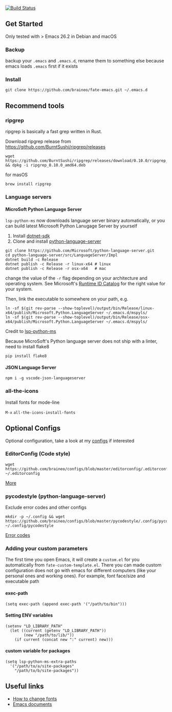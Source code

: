 [![Build Status](https://travis-ci.com/braineo/fate-emacs.svg?branch=master)](https://travis-ci.com/braineo/fate-emacs)

## Get Started

Only tested with > Emacs 26.2 in Debian and macOS

### Backup

backup your `.emacs` and `.emacs.d`, rename them to something else because emacs loads `.emacs` first if it exists


### Install

``` shell
git clone https://github.com/braineo/fate-emacs.git ~/.emacs.d
```

## Recommend tools

### ripgrep

ripgrep is basically a fast grep written in Rust.

Download ripgrep release from https://github.com/BurntSushi/ripgrep/releases

``` shell
wget https://github.com/BurntSushi/ripgrep/releases/download/0.10.0/ripgrep_0.10.0_amd64.deb && dpkg -i ripgrep_0.10.0_amd64.deb
```

for masOS

``` shell
brew install ripgrep
```

### Language servers

#### MicroSoft Python Language Server

`lsp-python-ms` now downloads language server binary automatically, or you can build latest Microsoft Python Lanugage Server by yourself

1. Install [dotnet-sdk](https://www.microsoft.com/net/download)
2. Clone and install [python-language-server](https://github.com/Microsoft/python-language-server)

``` shell
git clone https://github.com/Microsoft/python-language-server.git
cd python-language-server/src/LanguageServer/Impl
dotnet build -c Release
dotnet publish -c Release -r linux-x64 # linux
dotnet publish -c Release -r osx-x64   # mac
```

change the value of the `-r` flag depending on your architecture and
operating system.  See Microsoft's [Runtime ID Catalog](https://docs.microsoft.com/en-us/dotnet/core/rid-catalog) for the right
value for your system.

Then, link the executable to somewhere on your path, e.g.

``` shell
ln -sf $(git rev-parse --show-toplevel)/output/bin/Release/linux-x64/publish/Microsoft.Python.LanguageServer ~/.emacs.d/mspyls/
ln -sf $(git rev-parse --show-toplevel)/output/bin/Release/osx-x64/publish/Microsoft.Python.LanguageServer ~/.emacs.d/mspyls/
```
Credit to [lsp-python-ms](https://github.com/emacs-lsp/lsp-python-ms/blob/master/README.org)

Because MicroSoft's Python language server does not ship with a linter, need to install flake8

``` shell
pip install flake8
```

#### JSON Language Server

``` shell
npm i -g vscode-json-languageserver
```


### all-the-icons

Install fonts for mode-line

`M-x` `all-the-icons-install-fonts`

## Optional Configs

Optional configuration, take a look at my [configs](https://github.com/braineo/configs) if interested

### EditorConfig (Code style)

``` shell
wget https://github.com/braineo/configs/blob/master/editorconfig/.editorconfig ~/.editorconfig
```

[More](https://editorconfig.org/)


### pycodestyle (python-language-server)

Exclude error codes and other configs

``` shell
mkdir -p ~/.config && wget https://github.com/braineo/configs/blob/master/pycodestyle/.config/pycodestyle ~/.config/pycodestyle
```

[Error codes](http://pycodestyle.pycqa.org/en/latest/intro.html#error-codes)

### Adding your custom parameters

The first time you open Emacs, it will create a `custom.el` for you automatically from `fate-custom-template.el`. There you can made custom configuration does not go with emacs for different computers (like your personal ones and working ones). For example, font face/size and executable path

#### exec-path

``` emacs-lisp
(setq exec-path (append exec-path '("/path/to/bin")))
```

#### Setting ENV variables

``` emacs-lisp
(setenv "LD_LIBRARY_PATH"
  (let ((current (getenv "LD_LIBRARY_PATH"))
        (new "/path/to/lib/"))
    (if current (concat new ":" current) new)))
```

#### custom variable for packages

``` emacs-lisp
(setq lsp-python-ms-extra-paths
  '("/path/to/a/site-packages"
    "/path/to/b/site-packages"))
```





## Useful links

* [How to change fonts](https://www.gnu.org/software/emacs/manual/html_node/emacs/Fonts.html)
* [Emacs documents](https://www.gnu.org/software/emacs/documentation.html)
